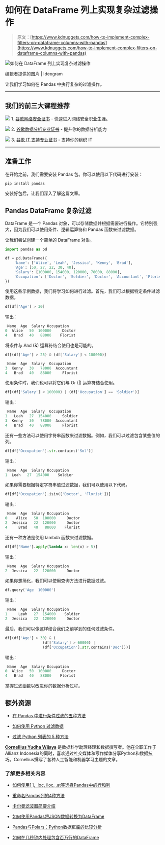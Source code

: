# 如何在 DataFrame 列上实现复杂过滤操作

> 原文：[https://www.kdnuggets.com/how-to-implement-complex-filters-on-dataframe-columns-with-pandas](https://www.kdnuggets.com/how-to-implement-complex-filters-on-dataframe-columns-with-pandas)

![如何在 DataFrame 列上实现复杂过滤操作](../Images/a721f50b2319dddafb503b4dc8c77e27.png)

编辑者提供的图片 | Ideogram

让我们学习如何在 Pandas 中执行复杂的过滤操作。

* * *

## 我们的前三大课程推荐

![](../Images/0244c01ba9267c002ef39d4907e0b8fb.png) 1\. [谷歌网络安全证书](https://www.kdnuggets.com/google-cybersecurity) - 快速进入网络安全职业生涯。

![](../Images/e225c49c3c91745821c8c0368bf04711.png) 2\. [谷歌数据分析专业证书](https://www.kdnuggets.com/google-data-analytics) - 提升你的数据分析能力

![](../Images/0244c01ba9267c002ef39d4907e0b8fb.png) 3\. [谷歌 IT 支持专业证书](https://www.kdnuggets.com/google-itsupport) - 支持你的组织 IT

* * *

## 准备工作

在开始之前，我们需要安装 Pandas 包。你可以使用以下代码进行安装：

```py
pip install pandas
```

安装好包后，让我们深入了解这篇文章。

## Pandas DataFrame 复杂过滤

DataFrame 是一个 Pandas 对象，可以存储数据并根据需要进行操作。它特别强大，因为我们可以使用条件、逻辑运算符和 Pandas 函数来过滤数据。

让我们尝试创建一个简单的 DataFrame 对象。

```py
import pandas as pd

df = pd.DataFrame({
    'Name': ['Alice', 'Leah', 'Jessica', 'Kenny', 'Brad'],
    'Age': [50, 27, 22, 30, 40],
    'Salary': [100000, 154000, 120000, 78000, 88000],
    'Occupation': ['Doctor', 'Soldier', 'Doctor', 'Accountant', 'Florist']
})
```

使用这些示例数据，我们将学习如何进行过滤。首先，我们可以根据特定条件过滤数据。

```py
df[df['Age'] > 30]
```

输出：

```py
 Name  Age  Salary Occupation
0  Alice   50  100000     Doctor
4   Brad   40   88000    Florist
```

将条件与 And (&) 运算符结合使用也是可能的。

```py
df[(df['Age'] > 25) & (df['Salary'] < 100000)]
```

```py
 Name  Age  Salary  Occupation
3  Kenny   30   78000  Accountant
4   Brad   40   88000     Florist
```

使用条件时，我们也可以将它们与 Or (|) 运算符结合使用。

```py
df[(df['Salary'] < 100000) | (df['Occupation'] == 'Soldier')]
```

输出：

```py
 Name  Age  Salary  Occupation
1   Leah   27  154000     Soldier
3  Kenny   30   78000  Accountant
4   Brad   40   88000     Florist
```

还有一些方法可以使用字符串函数来过滤数据。例如，我们可以过滤包含某些值的列。

```py
df[df['Occupation'].str.contains('Sol')]
```

输出：

```py
 Name  Age  Salary Occupation
1  Leah   27  154000    Soldier
```

如果你需要根据特定字符串值过滤数据，我们可以使用以下代码。

```py
df[df['Occupation'].isin(['Doctor', 'Florist'])]
```

输出：

```py
 Name  Age  Salary Occupation
0    Alice   50  100000     Doctor
2  Jessica   22  120000     Doctor
4     Brad   40   88000    Florist
```

还有一种方法是使用 lambda 函数来过滤数据。

```py
df[df['Name'].apply(lambda x: len(x) > 5)]
```

输出：

```py
 Name  Age  Salary Occupation
2  Jessica   22  120000     Doctor
```

如果你想简化，我们可以使用查询方法进行数据过滤。

```py
df.query('Age  100000')
```

输出：

```py
 Name  Age  Salary Occupation
1     Leah   27  154000    Soldier
2  Jessica   22  120000     Doctor
```

最后，我们可以像这样结合我们之前学到的任何过滤条件。

```py
df[(df['Age'] > 30) & (
                 (df['Salary'] > 60000) | 
                 (df['Occupation'].str.contains('Doc')))]
```

输出：

```py
 Name  Age  Salary Occupation
0  Alice   50  100000     Doctor
4   Brad   40   88000    Florist
```

掌握过滤函数以改进你的数据分析过程。

## 额外资源

+   [在 Pandas 中进行条件过滤的五种方法](https://www.kdnuggets.com/2022/12/five-ways-conditional-filtering-pandas.html)

+   [如何使用 Python 过滤数据](https://www.kdnuggets.com/2022/02/filter-data-python.html/)

+   [过滤 Python 列表的 5 种方法](https://www.kdnuggets.com/2022/11/5-ways-filtering-python-lists.html)

**[Cornellius Yudha Wijaya](https://www.linkedin.com/in/cornellius-yudha-wijaya/)** 是数据科学助理经理和数据撰写者。他在全职工作于Allianz Indonesia的同时，喜欢通过社交媒体和写作媒体分享Python和数据技巧。Cornellius撰写了各种人工智能和机器学习主题的文章。

### 了解更多相关内容

+   [如何使用[ ], .loc, iloc, .at等选择Pandas中的行和列](https://www.kdnuggets.com/2019/06/select-rows-columns-pandas.html)

+   [重命名Pandas列的4种方法](https://www.kdnuggets.com/2022/11/4-ways-rename-pandas-columns.html)

+   [卡尔曼滤波器简要介绍](https://www.kdnuggets.com/2022/12/brief-introduction-kalman-filters.html)

+   [如何使用Pandas将JSON数据转换为DataFrame](https://www.kdnuggets.com/how-to-convert-json-data-into-a-dataframe-with-pandas)

+   [Pandas与Polars：Python数据框库的比较分析](https://www.kdnuggets.com/pandas-vs-polars-a-comparative-analysis-of-python-dataframe-libraries)

+   [如何在几秒钟内处理包含百万行的DataFrame](https://www.kdnuggets.com/2022/01/process-dataframe-millions-rows-seconds.html)
